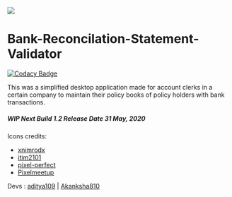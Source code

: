 ![](https://raw.githubusercontent.com/aditya109/Bank-Reconcilation-Statement-Validator/master/1.1/assets/logo-icon.png)
# Bank-Reconcilation-Statement-Validator

[![Codacy Badge](https://api.codacy.com/project/badge/Grade/8dfbbca71d904577a97731dd410f3eae)](https://app.codacy.com/manual/aditya109/Bank-Reconcilation-Statement-Validator?utm_source=github.com&utm_medium=referral&utm_content=aditya109/Bank-Reconcilation-Statement-Validator&utm_campaign=Badge_Grade_Dashboard)

This was a simplified desktop application made for account clerks in a certain company to maintain their policy books of policy holders with bank transactions. 

##### WIP Next Build 1.2 Release Date 31 May, 2020

Icons credits:

- [xnimrodx](https://www.flaticon.com/authors/xnimrodx)
- [itim2101](https://www.flaticon.com/authors/itim2101)
- [pixel-perfect](https://www.flaticon.com/authors/pixel-perfect) 
- [Pixelmeetup](https://www.flaticon.com/authors/Pixelmeetup) 


<!-- 
- [Pixelmeetup](https://www.flaticon.com/authors/Pixelmeetup) 
- [Pixelmeetup](https://www.flaticon.com/authors/Pixelmeetup) 
- [Pixelmeetup](https://www.flaticon.com/authors/Pixelmeetup) 
- [Pixelmeetup](https://www.flaticon.com/authors/Pixelmeetup) 
- [Pixelmeetup](https://www.flaticon.com/authors/Pixelmeetup) 
- [Pixelmeetup](https://www.flaticon.com/authors/Pixelmeetup)  -->

Devs :
[aditya109](https://github.com/aditya109) |
[Akanksha810](https://github.com/Akanksha810)
